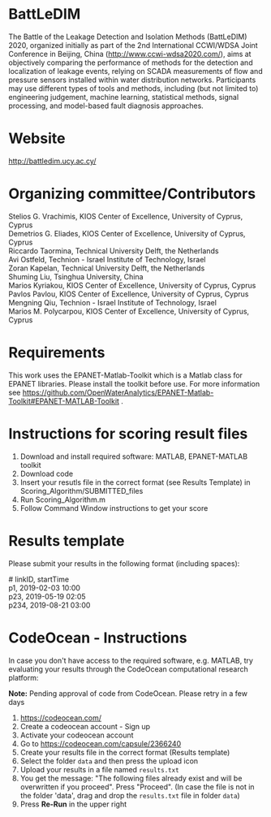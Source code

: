 # BattLeDIM
The Battle of the Leakage Detection and Isolation Methods (BattLeDIM) 2020, organized initially as part of the 2nd International CCWI/WDSA Joint Conference in Beijing, China (http://www.ccwi-wdsa2020.com/), aims at objectively comparing the performance of methods for the detection and localization of leakage events, relying on SCADA measurements of flow and pressure sensors installed within water distribution networks. Participants may use different types of tools and methods, including (but not limited to) engineering judgement, machine learning, statistical methods, signal processing, and model-based fault diagnosis approaches.

# Website
http://battledim.ucy.ac.cy/

# Organizing committee/Contributors
Stelios G. Vrachimis, 	KIOS Center of Excellence, University of Cyprus, Cyprus<br>
Demetrios G. Eliades,		KIOS Center of Excellence, University of Cyprus, Cyprus<br>
Riccardo Taormina,		Technical University Delft, the Netherlands<br>
Avi Ostfeld,			Technion - Israel Institute of Technology, Israel<br>
Zoran Kapelan,			Technical University Delft, the Netherlands<br>
Shuming Liu,			Tsinghua University, China<br>
Marios Kyriakou,		KIOS Center of Excellence, University of Cyprus, Cyprus<br>
Pavlos Pavlou,			KIOS Center of Excellence, University of Cyprus, Cyprus<br>
Mengning Qiu,			Technion - Israel Institute of Technology, Israel<br>
Marios M. Polycarpou,		KIOS Center of Excellence, University of Cyprus, Cyprus

# Requirements
This work uses the EPANET-Matlab-Toolkit which is a Matlab class for EPANET libraries.
Please install the toolkit before use.
For more information see https://github.com/OpenWaterAnalytics/EPANET-Matlab-Toolkit#EPANET-MATLAB-Toolkit .

# Instructions for scoring result files
1. Download and install required software: MATLAB, EPANET-MATLAB toolkit
2. Download code
3. Insert your resutls file in the correct format (see Results Template) in Scoring_Algorithm/SUBMITTED_files
4. Run Scoring_Algorithm.m
5. Follow Command Window instructions to get your score

# Results template
Please submit your results in the following format (including spaces):

\# linkID, startTime\
p1, 2019-02-03 10:00<br>
p23, 2019-05-19 02:05<br>
p234, 2019-08-21 03:00<br>

# CodeOcean - Instructions

In case you don't have access to the required software, e.g. MATLAB, try evaluating your results through the CodeOcean computational research platform:

<b>Note:</b> Pending approval of code from CodeOcean. Please retry in a few days

1. https://codeocean.com/<br>
2. Create a codeocean account - Sign up<br>
3. Activate your codeocean account<br>
4. Go to https://codeocean.com/capsule/2366240<br>
5. Create your results file in the correct format (Results template)<br>
6. Select the folder `data` and then press the upload icon<br>
7. Upload your results in a file named `results.txt`<br>
8. You get the message: "The following files already exist and will be overwritten if you proceed". Press "Proceed".
(In case the file is not in the folder 'data', drag and drop the `results.txt` file in folder `data`)<br>
9. Press <b>Re-Run</b> in the upper right<br>
